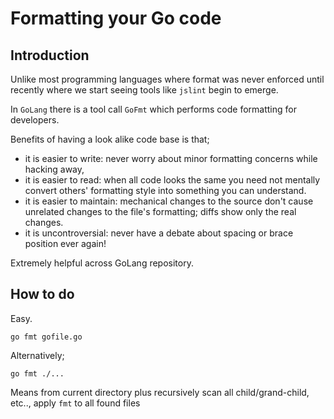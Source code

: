 # Formatting your Go code

## Introduction

Unlike most programming languages where format was never enforced until recently where we start seeing tools like `jslint` begin to emerge.

In `GoLang` there is a tool call `GoFmt` which performs code formatting for developers.

Benefits of having a look alike code base is that;

 - it is easier to write: never worry about minor formatting concerns while hacking away,
 - it is easier to read: when all code looks the same you need not mentally convert others' formatting style into something you can understand.
 - it is easier to maintain: mechanical changes to the source don't cause unrelated changes to the file's formatting; diffs show only the real changes.
 - it is uncontroversial: never have a debate about spacing or brace position ever again!

Extremely helpful across GoLang repository.


## How to do

Easy. 

`go fmt gofile.go`

Alternatively;

`go fmt ./...`

Means from current directory plus recursively scan all child/grand-child, etc.., apply `fmt` to all found files
